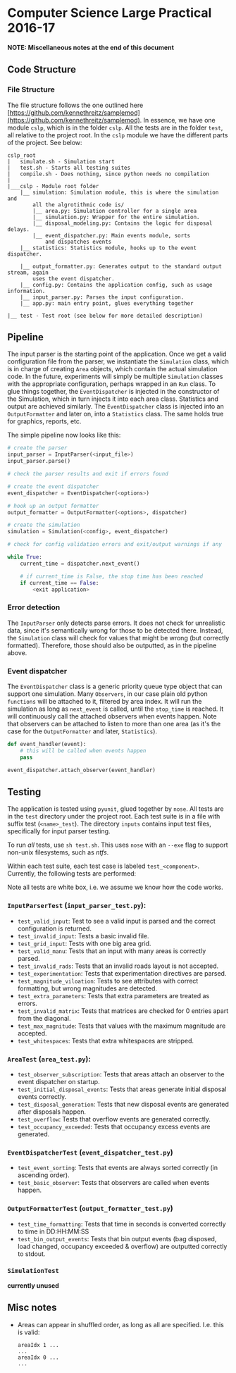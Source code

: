# Computer Science Large Practical 2016-17
**NOTE: Miscellaneous notes at the end of this document**
## Code Structure
### File Structure
The file structure follows the one outlined here [https://github.com/kennethreitz/samplemod](https://github.com/kennethreitz/samplemod).
In essence, we have one module `cslp`, which is in the folder `cslp`. All the tests are in the folder `test`, all relative to the project
root. In the `cslp` module we have the different parts of the project. See below:

```
cslp_root
| 	simulate.sh - Simulation start
| 	test.sh - Starts all testing suites
| 	compile.sh - Does nothing, since python needs no compilation
|
|___cslp - Module root folder
	|__ simulation: Simulation module, this is where the simulation and
		all the algrotithmic code is/
		|__ area.py: Simulation controller for a single area
		|__ simulation.py: Wrapper for the entire simulation.
		|__ disposal_modeling.py: Contains the logic for disposal delays.
		|__ event_dispatcher.py: Main events module, sorts
			and dispatches events
	|__ statistics: Statistics module, hooks up to the event dispatcher.

	|__ output_formatter.py: Generates output to the standard output stream, again
		uses the event dispatcher.
	|__ config.py: Contains the application config, such as usage information.
	|__ input_parser.py: Parses the input configuration.
	|__ app.py: main entry point, glues everything together

|__ test - Test root (see below for more detailed description)
```

## Pipeline
The input parser is the starting point of the application. Once we get a valid configuration file from the parser,
we instantiate the `Simulation` class, which is in charge of creating `Area` objects, which contain the actual simulation code.
In the future, experiments will simply be multiple `Simulation` classes with the appropriate configuration, perhaps wrapped
in an `Run` class. To glue things together, the `EventDispatcher` is injected in the constructor of the Simulation, which in turn
injects it into each area class. Statistics and output are achieved similarly. The `EventDispatcher` class is injected into an `OutputFormatter` and
later on, into a `Statistics` class. The same holds true for graphics, reports, etc.

The simple pipeline now looks like this:
```python
# create the parser
input_parser = InputParser(<input_file>)
input_parser.parse()

# check the parser results and exit if errors found

# create the event dispatcher
event_dispatcher = EventDispatcher(<options>)

# hook up an output formatter
output_formatter = OutputFormatter(<options>, dispatcher)

# create the simulation
simulation = Simulation(<config>, event_dispatcher)

# check for config validation errors and exit/output warnings if any

while True:
	current_time = dispatcher.next_event()

	# if current_time is False, the stop time has been reached
	if current_time == False:
		<exit application>
```

### Error detection
The `InputParser` only detects parse errors. It does not check for unrealistic data,
since it's semantically wrong for those to be detected there. Instead, the `Simulation` class
will check for values that might be wrong (but correctly formatted). Therefore, those should also
be outputted, as in the pipeline above.

### Event dispatcher
The `EventDispatcher` class is a generic priority queue type object that can support one simulation.
Many `Observers`, in our case plain old python `functions` will be attached to it, filtered by area index.
It will run the simulation as long as `next_event` is called, until the `stop_time` is reached. It will
continuously call the attached observers when events happen. Note that observers can be attached to listen
to more than one area (as it's the case for the `OutputFormatter` and later, `Statistics`).

```python
def event_handler(event):
	# this will be called when events happen
	pass

event_dispatcher.attach_observer(event_handler)
```

## Testing
The application is tested using `pyunit`, glued together by `nose`. All tests are in the
`test` directory under the project root. Each test suite is in a file with suffix test (`<name>_test`).
The directory `inputs` contains input test files, specifically for input parser testing.

To run *all* tests, use `sh test.sh`. This uses `nose` with an `--exe` flag to support non-unix filesystems,
such as *ntfs*.

Within each test suite, each test case is labeled `test_<component>`. Currently, the following tests are performed:

Note all tests are white box, i.e. we assume we know how the code works.

### `InputParserTest` (`input_parser_test.py`):
- `test_valid_input`: Test to see a valid input is parsed and the correct configuration
		is returned.
- `test_invalid_input`: Tests a basic invalid file.
- `test_grid_input`: Tests with one big area grid.
- `test_valid_manu`: Tests that an input with many areas is correctly parsed.
- `test_invalid_rads`: Tests that an invalid roads layout is not accepted.
- `test_experimentation`: Tests that experimentation directives are parsed.
- `test_magnitude_viloation`: Tests to see attributes with correct formatting,
	but wrong magnitudes are detected.
- `test_extra_parameters`: Tests that extra parameters are treated as errors.
- `test_invalid_matrix`: Tests that matrices are checked for 0 entries apart from the
	diagonal.
- `test_max_magnitude`: Tests that values with the maximum magnitude are accepted.
- `test_whitespaces`: Tests that extra whitespaces are stripped.

### `AreaTest` (`area_test.py`):
- `test_observer_subscription`: Tests that areas attach an observer to the event
	dispatcher on startup.
- `test_initial_disposal_events`: Tests that areas generate initial disposal
	events correctly.
- `test_disposal_generation`: Tests that new disposal events are generated after
	disposals happen.
- `test_overflow`: Tests that overflow events are generated correctly.
- `test_occupancy_exceeded`: Tests that occupancy excess events are generated.

### `EventDispatcherTest` (`event_dispatcher_test.py`)
- `test_event_sorting`: Tests that events are always sorted correctly (in ascending order).
- `test_basic_observer`: Tests that observers are called when events happen.

### `OutputFormatterTest` (`output_formatter_test.py`)
- `test_time_formatting`: Tests that time in seconds is converted correctly to time in DD:HH:MM:SS
- `test_bin_output_events`: Tests that bin output events (bag disposed, load changed, occupancy exceeded & overflow)
	are outputted correctly to stdout.

### `SimulationTest`
**currently unused**

## Misc notes
- Areas can appear in shuffled order, as long as all are specified. I.e. this is valid:
	```
	areaIdx 1 ...
	...
	areaIdx 0 ...
	...
	```
